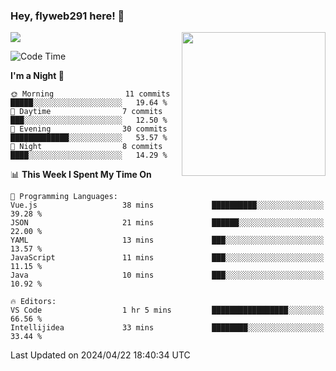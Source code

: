 ### Hey, flyweb291 here! 👋

![](https://metrics.lecoq.io/cherry291?template=classic&config.timezone=Asia%2FShanghai)
<img align='right' src="https://media.giphy.com/media/M9gbBd9nbDrOTu1Mqx/giphy.gif" width="230">
<!-- ![](https://github-readme-stats-ouuan.vercel.app/api?username=flyweb291&theme=dark&show_icons=true) -->

<!--START_SECTION:waka-->
![Code Time](http://img.shields.io/badge/Code%20Time-207%20hrs%2025%20mins-blue)

**I'm a Night 🦉** 

```text
🌞 Morning                11 commits          █████░░░░░░░░░░░░░░░░░░░░   19.64 % 
🌆 Daytime                7 commits           ███░░░░░░░░░░░░░░░░░░░░░░   12.50 % 
🌃 Evening                30 commits          █████████████░░░░░░░░░░░░   53.57 % 
🌙 Night                  8 commits           ████░░░░░░░░░░░░░░░░░░░░░   14.29 % 
```


📊 **This Week I Spent My Time On** 

```text
💬 Programming Languages: 
Vue.js                   38 mins             ██████████░░░░░░░░░░░░░░░   39.28 % 
JSON                     21 mins             ██████░░░░░░░░░░░░░░░░░░░   22.00 % 
YAML                     13 mins             ███░░░░░░░░░░░░░░░░░░░░░░   13.57 % 
JavaScript               11 mins             ███░░░░░░░░░░░░░░░░░░░░░░   11.15 % 
Java                     10 mins             ███░░░░░░░░░░░░░░░░░░░░░░   10.92 % 

🔥 Editors: 
VS Code                  1 hr 5 mins         █████████████████░░░░░░░░   66.56 % 
Intellijidea             33 mins             ████████░░░░░░░░░░░░░░░░░   33.44 % 
```


 Last Updated on 2024/04/22 18:40:34 UTC
<!--END_SECTION:waka-->

<!--
**flyweb291/数字游牧人** is a ✨ _special_ ✨ repository because its `README.md` (this file) appears on your GitHub profile.

Here are some ideas to get you started:

- 🔭 I’m currently working on ...
- 🌱 I’m currently learning ...
- 👯 I’m looking to collaborate on ...
- 🤔 I’m looking for help with ...
- 💬 Ask me about ...
- 📫 How to reach me: ...
- 😄 Pronouns: ...
- ⚡ Fun fact: ...
-->
